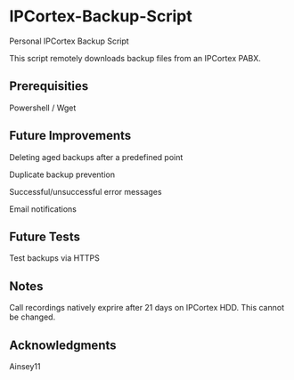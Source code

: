 # IPCortex-Backup-Script
Personal IPCortex Backup Script

This script remotely downloads backup files from an IPCortex PABX.

## Prerequisities
Powershell / Wget

## Future Improvements
Deleting aged backups after a predefined point

Duplicate backup prevention

Successful/unsuccessful error messages

Email notifications

## Future Tests
Test backups via HTTPS 

## Notes
Call recordings natively exprire after 21 days on IPCortex HDD. This cannot be changed.

## Acknowledgments
Ainsey11
